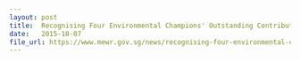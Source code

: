 ```yaml
---
layout: post
title:  Recognising Four Environmental Champions' Outstanding Contributions
date:   2015-10-07
file_url: https://www.mewr.gov.sg/news/recognising-four-environmental-champions--outstanding-contributions
---
```

